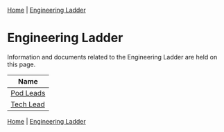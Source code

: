 [Home](../README.md) |
[Engineering Ladder](README.md)


# Engineering Ladder

Information and documents related to the Engineering Ladder are held on this page.

| Name |
| ---- |
| [Pod Leads](pod-leads.md) |
| [Tech Lead](tech-lead.md) |

[Home](../README.md) |
[Engineering Ladder](README.md)